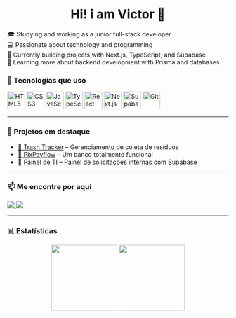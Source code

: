 <h1 align="center">Hi! i am Victor 👋</h1>

🎓 Studying and working as a junior full-stack developer  
💻 Passionate about technology and programming  
🔭 Currently building projects with Next.js, TypeScript, and Supabase  
🌱 Learning more about backend development with Prisma and databases

### 🚀 Tecnologias que uso

<p align="left">
  <img src="https://cdn.jsdelivr.net/gh/devicons/devicon/icons/html5/html5-original.svg" height="40" alt="HTML5" />
  <img src="https://cdn.jsdelivr.net/gh/devicons/devicon/icons/css3/css3-original.svg" height="40" alt="CSS3" />
  <img src="https://cdn.jsdelivr.net/gh/devicons/devicon/icons/javascript/javascript-original.svg" height="40" alt="JavaScript" />
  <img src="https://cdn.jsdelivr.net/gh/devicons/devicon/icons/typescript/typescript-original.svg" height="40" alt="TypeScript" />
  <img src="https://cdn.jsdelivr.net/gh/devicons/devicon/icons/react/react-original.svg" height="40" alt="React" />
  <img src="https://cdn.jsdelivr.net/gh/devicons/devicon/icons/nextjs/nextjs-original.svg" height="40" alt="Next.js" />
  <img src="https://cdn.jsdelivr.net/gh/devicons/devicon/icons/supabase/supabase-original.svg" height="40" alt="Supabase" />
  <img src="https://cdn.jsdelivr.net/gh/devicons/devicon/icons/git/git-original.svg" height="40" alt="Git" />
</p>

---

### 📌 Projetos em destaque

- [🔗 Trash Tracker](https://github.com/Victorwz7/trash-tracker) – Gerenciamento de coleta de resíduos
- [🔗 PixPayflow](https://github.com/Victorwz7/pixpayflow) – Um banco totalmente funcional
- [🔗 Painel de TI](https://github.com/Victorwz7/plataforma-chamados) – Painel de solicitações internas com Supabase

---

### 📫 Me encontre por aqui

<p>
  <a href="https://www.linkedin.com/in/victor-dousseau/" target="_blank">
    <img src="https://img.shields.io/badge/LinkedIn-0077B5?style=for-the-badge&logo=linkedin&logoColor=white" />
  </a>
  <a href="mailto:victordousseau027@gmail.cpm">
    <img src="https://img.shields.io/badge/Email-D14836?style=for-the-badge&logo=gmail&logoColor=white" />
  </a>
</p>

---

### 📊 Estatísticas

<p align="center">
  <img src="https://github-readme-stats.vercel.app/api?username=victorwz7&show_icons=true&theme=radical" height="150"/>
  <img src="https://github-readme-stats.vercel.app/api/top-langs/?username=victorwz7&layout=compact&theme=radical" height="150"/>
</p>
